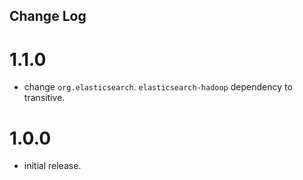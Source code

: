 ## Change Log

# 1.1.0

- change `org.elasticsearch`. `elasticsearch-hadoop` dependency to transitive.

# 1.0.0

- initial release.